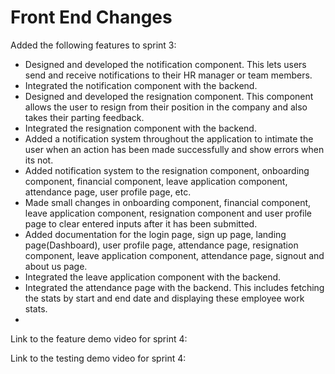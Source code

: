 # Front End Changes

Added the following features to sprint 3:

* Designed and developed the notification component. This lets users send and receive notifications to their HR manager or team members.
* Integrated the notification component with the backend.
* Designed and developed the resignation component. This component allows the user to resign from their position in the company and also takes their parting feedback.
* Integrated the resignation component with the backend.
* Added a notification system throughout the application to intimate the user when an action has been made successfully and show errors when its not.
* Added notification system to the resignation component, onboarding component, financial component, leave application component, attendance page, user profile page, etc.
* Made small changes in onboarding component, financial component, leave application component, resignation component and user profile page to clear entered inputs after it has been submitted.
* Added documentation for the login page, sign up page, landing page(Dashboard), user profile page, attendance page, resignation component, leave application component, attendance page, signout and about us page.
* Integrated the leave application component with the backend.
* Integrated the attendance page with the backend. This includes fetching the stats by start and end date and displaying these employee work stats.
* 


Link to the feature demo video for sprint 4: 

Link to the testing demo video for sprint 4:
